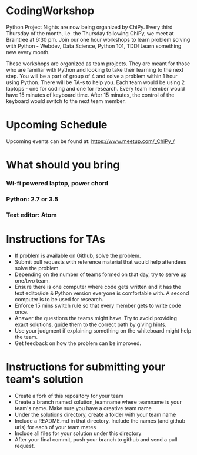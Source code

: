 # CodingWorkshop
Python Project Nights are now being organized by ChiPy. Every third Thursday of the month, i.e. the Thursday following ChiPy, we meet at Braintree at 6:30 pm. Join our one hour workshops to learn problem solving with Python - Webdev, Data Science, Python 101, TDD! Learn something new every month.

These workshops are organized as team projects. They are meant for those who are familiar with Python and looking to take their learning to the next step. You will be a part of group of 4 and solve a problem within 1 hour using Python. There will be TA-s to help you. Each team would be using 2 laptops - one for coding and one for research. Every team member would have 15 minutes of keyboard time. After 15 minutes, the control of the keyboard would switch to the next team member.

# Upcoming Schedule
Upcoming events can be found at: https://www.meetup.com/_ChiPy_/

# What should you bring
### Wi-fi powered laptop, power chord
### Python: 2.7 or 3.5
### Text editor: Atom

# Instructions for TAs
- If problem is available on Github, solve the problem.
- Submit pull requests with reference material that would help attendees solve the problem.
- Depending on the number of teams formed on that day, try to serve up one/two team.
- Ensure there is one computer where code gets written and it has the text editor/ide & Python version everyone is comfortable with. A second computer is to be used for research.
- Enforce 15 mins switch rule so that every member gets to write code once.
- Answer the questions the teams might have. Try to avoid providing exact solutions, guide them to the correct path by giving hints.
- Use your judgment if explaining something on the whiteboard might help the team.
- Get feedback on how the problem can be improved.

# Instructions for submitting your team's solution
- Create a fork of this repository for your team
- Create a branch named solution_teamname where teamname is your team's name. Make sure you have a creative team name
- Under the solutions directory, create a folder with your team name
- Include a README.md in that directory. Include the names (and github urls) for each of your team mates
- Include all files for your solution under this directory
- After your final commit, push your branch to github and send a pull request.
